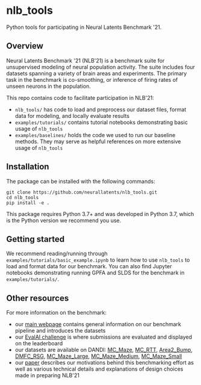 # nlb_tools
Python tools for participating in Neural Latents Benchmark '21.

## Overview
Neural Latents Benchmark '21 (NLB'21) is a benchmark suite for unsupervised modeling of neural population activity.
The suite includes four datasets spanning a variety of brain areas and experiments.
The primary task in the benchmark is co-smoothing, or inference of firing rates of unseen neurons in the population.

This repo contains code to facilitate participation in NLB'21:
* `nlb_tools/` has code to load and preprocess our dataset files, format data for modeling, and locally evaluate results
* `examples/tutorials/` contains tutorial notebooks demonstrating basic usage of `nlb_tools`
* `examples/baselines/` holds the code we used to run our baseline methods. They may serve as helpful references on more extensive usage of `nlb_tools`

## Installation
The package can be installed with the following commands:
```
git clone https://github.com/neurallatents/nlb_tools.git
cd nlb_tools
pip install -e .
```
This package requires Python 3.7+ and was developed in Python 3.7, which is the Python version we recommend you use.

## Getting started
We recommend reading/running through `examples/tutorials/basic_example.ipynb` to learn how to use `nlb_tools` to load and 
format data for our benchmark. You can also find Jupyter notebooks demonstrating running GPFA and SLDS for the benchmark in
`examples/tutorials/`.

## Other resources
For more information on the benchmark:
* our [main webpage](https://neurallatents.github.io) contains general information on our benchmark pipeline and introduces the datasets
* our [EvalAI challenge]() is where submissions are evaluated and displayed on the leaderboard
* our datasets are available on DANDI: [MC_Maze](https://dandiarchive.org/#/dandiset/000128), [MC_RTT](https://dandiarchive.org/#/dandiset/000129), [Area2_Bump](https://dandiarchive.org/#/dandiset/000127), [DMFC_RSG](https://dandiarchive.org/#/dandiset/000130), [MC_Maze_Large](https://dandiarchive.org/#/dandiset/000138), [MC_Maze_Medium](https://dandiarchive.org/#/dandiset/000139), [MC_Maze_Small](https://dandiarchive.org/#/dandiset/000140)
* our [paper]() describes our motivations behind this benchmarking effort as well as various technical details and explanations of design choices made in preparing NLB'21
